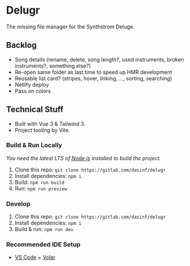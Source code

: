 # Delugr

The missing file manager for the Synthstrom Deluge.

## Backlog

- Song details (rename, delete, song length?, used instruments, broken instruments?, something else?)
- Re-open same folder as last time to speed up HMR development
- Reusable list card? (stripes, hover, linking, ..., sorting, searching)
- Netlify deploy
- Pass on colors

## Technical Stuff

- Built with Vue 3 & Tailwind 3.
- Project tooling by Vite.

### Build & Run Locally

*You need the latest LTS of [Node.js](https://nodejs.org/) installed to build the project.*

1. Clone this repo: `git clone https://gitlab.com/dasinf/delugr`
1. Install dependencies: `npm i`
1. Build: `npm run build`
1. Run: `npm run preview`

### Develop

1. Clone this repo: `git clone https://gitlab.com/dasinf/delugr`
1. Install dependencies: `npm i`
1. Build & run: `npm run dev`

### Recommended IDE Setup

- [VS Code](https://code.visualstudio.com/) + [Volar](https://marketplace.visualstudio.com/items?itemName=johnsoncodehk.volar)
